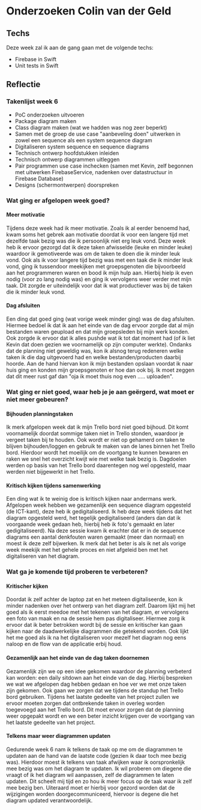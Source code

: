 ﻿# Onderzoeken Colin van der Geld

## Techs

Deze week zal ik aan de gang gaan met de volgende techs:
* Firebase in Swift
* Unit tests in Swift

## Reflectie

### Takenlijst week 6
* PoC onderzoeken uitvoeren
* Package diagram maken
* Class diagram maken (wat we hadden was nog zeer beperkt)
* Samen met de groep de use case "aanbeveling doen" uitwerken in zowel een sequence als een system sequence diagram
* Digitaliseren system sequence en sequence diagrams
* Technisch ontwerp hoofdstukken inleiden
* Technisch ontwerp diagrammen uitleggen
* Pair programmen use case inchecken (samen met Kevin, zelf begonnen met uitwerken FirebaseService, nadenken over datastructuur in Firebase Database)
* Designs (schermontwerpen) doorspreken


### Wat ging er afgelopen week goed?
#### Meer motivatie
Tijdens deze week had ik meer motivatie. Zoals ik al eerder benoemd had, kwam soms het gebrek aan motivatie doordat ik voor een langere tijd met dezelfde taak bezig was die ik persoonlijk niet erg leuk vond. Deze week heb ik ervoor gezorgd dat ik deze taken afwisselde (leuke en minder leuke) waardoor ik gemotiveerde was om de taken te doen die ik minder leuk vond. Ook als ik voor langere tijd bezig was met een taak die ik minder leuk vond, ging ik tussendoor meekijken met groepsgenoten die bijvoorbeeld aan het programmeren waren en bood ik mijn hulp aan. Hierbij hielp ik even nodig (voor zo lang nodig was) en ging ik vervolgens weer verder met mijn taak. Dit zorgde er uiteindelijk voor dat ik wat productiever was bij de taken die ik minder leuk vond.

#### Dag afsluiten
Een ding dat goed ging (wat vorige week minder ging) was de dag afsluiten. Hiermee bedoel ik dat ik aan het einde van de dag ervoor zorgde dat al mijn bestanden waren geupload en dat mijn groepsleden bij mijn werk konden. Ook zorgde ik ervoor dat ik alles pushde wat ik tot dat moment had (of ik liet Kevin dat doen gezien we voornamelijk op zijn computer werkte). Ondanks dat de planning niet geweldig was, kon ik alsnog terug redeneren welke taken ik die dag uitgevoerd had en welke bestanden/producten daarbij hoorde. Aan de hand hiervan kon ik mijn bestanden opslaan voordat ik naar huis ging en konden mijn groepsgenoten er hoe dan ook bij. Ik moet zeggen dat dit meer rust gaf dan "oja ik moet thuis nog even ..... uploaden".

### Wat ging er niet goed, waar heb je je aan geërgerd, wat moet er niet meer gebeuren?
#### Bijhouden planningstaken
Ik merk afgelopen week dat ik mijn Trello bord niet goed bijhoud. Dit komt voornamelijk doordat sommige taken niet in Trello stonden, waardoor je vergeet taken bij te houden. Ook wordt er niet op gehamerd om taken te blijven bijhouden/loggen en gebruik te maken van de lanes binnen het Trello bord. Hierdoor wordt het moeilijk om de voortgang te kunnen bewaren en raken we snel het overzicht kwijt wie met welke taak bezig is. Dagdoelen werden op basis van het Trello bord daarentegen nog wel opgesteld, maar werden niet bijgewerkt in het Trello.

#### Kritisch kijken tijdens samenwerking
Een ding wat ik te weinig doe is kritisch kijken naar andermans werk. Afgelopen week hebben we gezamenlijk een sequence diagram opgesteld (de ICT-kant), deze heb ik gedigitaliseerd. Ik heb deze week tijdens dat het diagram opgesteld werd, het tegelijk gedigitaliseerd (anders dan dat ik voorgaande week gedaan heb, hierbij heb ik foto's gemaakt en later gedigitaliseerd). Na deze sessie kwam ik erachter dat er in de sequence diagrams een aantal denkfouten waren gemaakt (meer dan normaal) en moest ik deze zelf bijwerken. Ik merk dat het beter is als ik net als vorige week meekijk met het gehele proces en niet afgeleid ben met het digitaliseren van het diagram.


### Wat ga je komende tijd proberen te verbeteren?
#### Kritischer kijken
Doordat ik zelf achter de laptop zat en het meteen digitaliseerde, kon ik minder nadenken over het ontwerp van het diagram zelf. Daarom lijkt mij het goed als ik eerst meedoe met het tekenen van het diagram, er vervolgens een foto van maak en na de sessie hem pas digitaliseer. Hiermee zorg ik ervoor dat ik beter betrokken wordt bij de sessie en kritischer kan gaan kijken naar de daadwerkelijke diagrammen die getekend worden. Ook lijkt het me goed als ik na het digitaliseren voor mezelf het diagram nog eens naloop en de flow van de applicatie erbij houd.

#### Gezamenlijk aan het einde van de dag taken doornemen
Gezamenlijk zijn we op een idee gekomen waardoor de planning verbeterd kan worden: een daily sitdown aan het einde van de dag. Hierbij bespreken we wat we afgelopen dag hebben gedaan en hoe ver we met onze taken zijn gekomen. Ook gaan we zorgen dat we tijdens de standup het Trello bord gebruiken. Tijdens het laatste gedeelte van het project zullen we ervoor moeten zorgen dat ontbrekende taken in overleg worden toegevoegd aan het Trello bord. Dit moet ervoor zorgen dat de planning weer opgepakt wordt en we een beter inzicht krijgen over de voortgang van het laatste gedeelte van het project.


#### Telkens maar weer diagrammen updaten
Gedurende week 6 nam ik telkens de taak op me om de diagrammen te updaten aan de hand van de laatste code (gezien ik daar toch mee bezig was). Hierdoor moest ik telkens van taak afwijken waar ik oorspronkelijk mee bezig was om het diagram te updaten. Ik wil proberen om diegene die vraagt of ik het diagram wil aanpassen, zelf de diagrammen te laten updaten. Dit scheelt mij tijd en zo hou ik meer focus op de taak waar ik zelf mee bezig ben. Uiteraard moet er hierbij voor gezord worden dat de wijzigingen worden doorgecommuniceerd, hiervoor is degene die het diagram updated verantwoordelijk.
